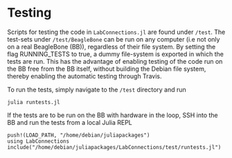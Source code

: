 
<a id='Testing-1'></a>

# Testing


Scripts for testing the code in `LabConnections.jl` are found under `/test`. The test-sets under `/test/BeagleBone` can be run on any computer (i.e not only on a real BeagleBone (BB)), regardless of their file system. By setting the flag RUNNING_TESTS to true, a dummy file-system is exported in which the tests are run. This has the advantage of enabling testing of the code run on the BB free from the BB itself, without building the Debian file system, thereby enabling the automatic testing through Travis.


To run the tests, simply navigate to the `/test` directory and run


```
julia runtests.jl
```


If the tests are to be run on the BB with hardware in the loop, SSH into the BB and run the tests from a local Julia REPL


```
push!(LOAD_PATH, "/home/debian/juliapackages")
using LabConnections
include("/home/debian/juliapackages/LabConnections/test/runtests.jl")
```

